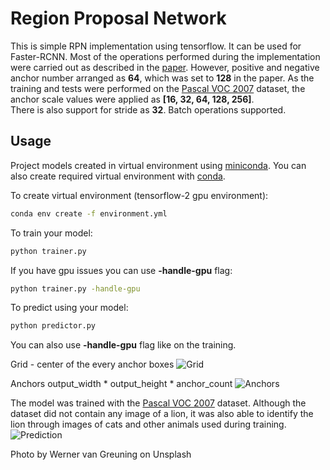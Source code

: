 # Region Proposal Network

This is simple RPN implementation using tensorflow. It can be used for Faster-RCNN. Most of the operations performed during the implementation were carried out as described in the [paper](https://arxiv.org/pdf/1506.01497.pdf).
However, positive and negative anchor number arranged as **64**, which was set to **128** in the paper.
As the training and tests were performed on the [Pascal VOC 2007](http://host.robots.ox.ac.uk/pascal/VOC/voc2007/) dataset, the anchor scale values were applied as **[16, 32, 64, 128, 256]**.  
There is also support for stride as **32**.
Batch operations supported.

## Usage

Project models created in virtual environment using [miniconda](https://docs.conda.io/en/latest/miniconda.html).
You can also create required virtual environment with [conda](https://docs.conda.io/projects/conda/en/latest/user-guide/tasks/manage-environments.html#creating-an-environment-from-an-environment-yml-file).

To create virtual environment (tensorflow-2 gpu environment):

```sh
conda env create -f environment.yml
```

To train your model:

```sh
python trainer.py
```

If you have gpu issues you can use **-handle-gpu** flag:

```sh
python trainer.py -handle-gpu
```

To predict using your model:

```sh
python predictor.py
```

You can also use **-handle-gpu** flag like on the training.


Grid - center of the every anchor boxes
![Grid](http://furkanomerustaoglu.com/wp-content/uploads/2019/12/grid_map.png)

Anchors output_width * output_height * anchor_count
![Anchors](http://furkanomerustaoglu.com/wp-content/uploads/2019/12/anchors.png)

The model was trained with the [Pascal VOC 2007](http://host.robots.ox.ac.uk/pascal/VOC/voc2007/) dataset. Although the dataset did not contain any image of a lion, it was also able to identify the lion through images of cats and other animals used during training.
![Prediction](http://furkanomerustaoglu.com/wp-content/uploads/2020/01/prediction.png)

Photo by Werner van Greuning on Unsplash
